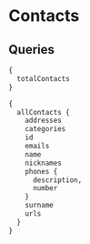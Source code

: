 # Contacts

## Queries

```graphql
{
  totalContacts
}
```

```graphql
{
  allContacts {
    addresses
    categories
    id
    emails
    name
    nicknames
    phones {
      description,
      number
    }
    surname
    urls
  }
}
```
